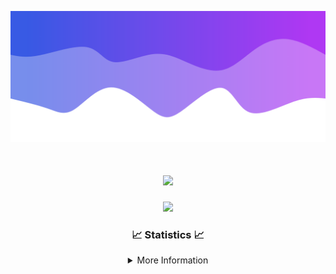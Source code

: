![Header](./IMG_4001.png)
<div align="center">

<h1 align="center">
  <a href="https://git.io/typing-svg">
    <img src="https://readme-typing-svg.herokuapp.com/?lines=Welcome+to+my+profile!+👋;JavaScript+developer.;&center=true&size=25">
  </a>
</h1>

<p align="center">
  <img src="https://lanyard.cnrad.dev/api/624702585596805130" />
</p>

### 📈 Statistics 📈
<details>
    <summary>More Information</summary>
    <br/>

<!--START_SECTION:waka-->
![Code Time](http://img.shields.io/badge/Code%20Time-195%20hrs%2054%20mins-blue)

![Profile Views](http://img.shields.io/badge/Profile%20Views-0-blue)

**🐱 My GitHub Data** 

> 📦 2.5 kB Used in GitHub's Storage 
 > 
> 🚫 Not Opted to Hire
 > 
> 📜 5 Public Repositories 
 > 
> 🔑 1 Private Repositories 
 > 
**I'm an Early 🐤** 

```text
🌞 Morning                375 commits         ███████░░░░░░░░░░░░░░░░░░   29.39 % 
🌆 Daytime                437 commits         █████████░░░░░░░░░░░░░░░░   34.25 % 
🌃 Evening                421 commits         ████████░░░░░░░░░░░░░░░░░   32.99 % 
🌙 Night                  43 commits          █░░░░░░░░░░░░░░░░░░░░░░░░   03.37 % 
```
📅 **I'm Most Productive on Wednesday** 

```text
Monday                   153 commits         ███░░░░░░░░░░░░░░░░░░░░░░   11.99 % 
Tuesday                  167 commits         ███░░░░░░░░░░░░░░░░░░░░░░   13.09 % 
Wednesday                302 commits         ██████░░░░░░░░░░░░░░░░░░░   23.67 % 
Thursday                 282 commits         ██████░░░░░░░░░░░░░░░░░░░   22.10 % 
Friday                   141 commits         ███░░░░░░░░░░░░░░░░░░░░░░   11.05 % 
Saturday                 107 commits         ██░░░░░░░░░░░░░░░░░░░░░░░   08.39 % 
Sunday                   124 commits         ██░░░░░░░░░░░░░░░░░░░░░░░   09.72 % 
```


📊 **This Week I Spent My Time On** 

```text
🕑︎ Time Zone: America/New_York

💬 Programming Languages: 
Java                     18 hrs 11 mins      ███████████████████████░░   92.41 % 
XML                      56 mins             █░░░░░░░░░░░░░░░░░░░░░░░░   04.80 % 
Kotlin                   23 mins             ░░░░░░░░░░░░░░░░░░░░░░░░░   01.99 % 
YAML                     8 mins              ░░░░░░░░░░░░░░░░░░░░░░░░░   00.74 % 
Properties               0 secs              ░░░░░░░░░░░░░░░░░░░░░░░░░   00.03 % 

🔥 Editors: 
IntelliJ                 19 hrs 41 mins      █████████████████████████   100.00 % 

🐱‍💻 Projects: 
Mercury                  9 hrs 6 mins        ████████████░░░░░░░░░░░░░   46.23 % 
Sodium                   3 hrs 34 mins       █████░░░░░░░░░░░░░░░░░░░░   18.17 % 
Sacred Network           3 hrs 4 mins        ████░░░░░░░░░░░░░░░░░░░░░   15.62 % 
hcf                      2 hrs 48 mins       ████░░░░░░░░░░░░░░░░░░░░░   14.23 % 
Cobalt                   29 mins             █░░░░░░░░░░░░░░░░░░░░░░░░   02.50 % 

💻 Operating System: 
Windows                  19 hrs 41 mins      █████████████████████████   100.00 % 
```

**I Mostly Code in Java** 

```text
Java                     25 repos            ██████████████████████░░░   89.29 % 
JavaScript               2 repos             ██░░░░░░░░░░░░░░░░░░░░░░░   07.14 % 
C++                      1 repo              █░░░░░░░░░░░░░░░░░░░░░░░░   03.57 % 
```



**Timeline**

![Lines of Code chart](https://raw.githubusercontent.com/DevDipin/DevDipin/main/assets/bar_graph.png)


 Last Updated on 30/03/2024 11:08:43 UTC
<!--END_SECTION:waka-->

![Footer](./IMG_4002.png)